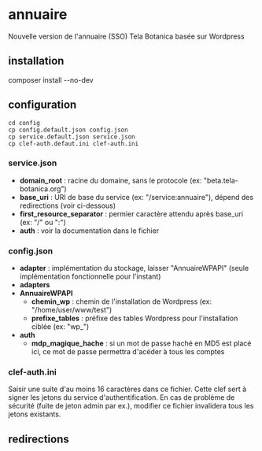 # annuaire
Nouvelle version de l'annuaire (SSO) Tela Botanica basée sur Wordpress

## installation
composer install --no-dev

## configuration
```
cd config
cp config.default.json config.json
cp service.default.json service.json
cp clef-auth.defaut.ini clef-auth.ini
```
### service.json
 - **domain_root** : racine du domaine, sans le protocole (ex: "beta.tela-botanica.org")
 - **base_uri** : URI de base du service (ex: "/service:annuaire"), dépend des redirections (voir ci-dessous)
 - **first_resource_separator** : permier caractère attendu après base_uri (ex: "/" ou ":")
 - **auth** : voir la documentation dans le fichier

### config.json
 - **adapter** : implémentation du stockage, laisser "AnnuaireWPAPI" (seule implémentation fonctionnelle pour l'instant)
 - **adapters**
  - **AnnuaireWPAPI**
    - **chemin_wp** : chemin de l'installation de Wordpress (ex: "/home/user/www/test")
    - **prefixe_tables** : préfixe des tables Wordpress pour l'installation ciblée (ex: "wp_")
  - **auth**
    - **mdp_magique_hache** : si un mot de passe haché en MD5 est placé ici, ce mot de passe permettra d'acéder à tous les comptes

### clef-auth.ini
Saisir une suite d'au moins 16 caractères dans ce fichier.
Cette clef sert à signer les jetons du service d'authentification.
En cas de problème de sécurité (fuite de jeton admin par ex.), modifier ce fichier invalidera tous les jetons existants.

## redirections
